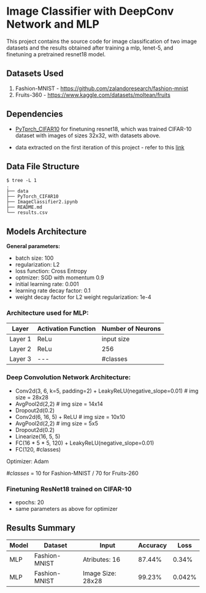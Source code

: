 # Image Classifier with DeepConv Network and MLP

This project contains the source code for image classification of two image datasets and the results obtained after training a mlp, lenet-5, and finetuning a pretrained resnet18 model.

## Datasets Used
1. Fashion-MNIST - https://github.com/zalandoresearch/fashion-mnist
2. Fruits-360 - https://www.kaggle.com/datasets/moltean/fruits

## Dependencies
- [PyTprch_CIFAR10](https://github.com/huyvnphan/PyTorch_CIFAR10) for finetuning resnet18, which was trained CIFAR-10 dataset with images of sizes 32x32, with datasets above.

- data extracted on the first iteration of this project - refer to this [link](https://github.com/Ana-Mirza/Image-Classifier)

## Data File Structure
```console
$ tree -L 1
.
├── data
├── PyTorch_CIFAR10
├── ImageClassifier2.ipynb
├── README.md
└── results.csv
```

## Models Architecture

**General parameters:**

* batch size: 100
* regularization: L2
* loss function: Cross Entropy
* optmizer: SGD with momentum 0.9
* initial learning rate: 0.001
* learning rate decay factor: 0.1
* weight decay factor for L2 weight regularization: 1e-4

### Architecture used for MLP:

| Layer | Activation Function | Number of Neurons |
| --- | --- | --- |
| Layer 1 | ReLu | input size |
| Layer 2 | ReLu | 256 |
| Layer 3 | --- | #classes |

### Deep Convolution Network Architecture:

* Conv2d(3, 6, k=5, padding=2) + LeakyReLU(negative_slope=0.01)  # img size = 28x28
* AvgPool2d(2,2) # img size = 14x14
* Dropout2d(0.2)
* Conv2d(6, 16, 5) + ReLU # img size = 10x10
* AvgPool2d(2,2) # img size = 5x5
* Dropout2d(0.2)
* Linearize(16, 5, 5)
* FC(16 * 5 * 5, 120) + LeakyReLU(negative_slope=0.01)
* FC(120, #classes)

Optimizer: Adam

*#classes* = 10 for Fashion-MNIST / 70 for Fruits-260

### Finetuning ResNet18 trained on CIFAR-10

* epochs: 20
* same parameters as above for optimizer

## Results Summary

| Model | Dataset | Input | Accuracy | Loss |
|--- | --- | --- | --- | --- |
| MLP | Fashion-MNIST | Atributes: 16 | 87.44% | 0.34% |  
| MLP | Fashion-MNIST | Image Size: 28x28 | 99.23% | 0.042% |                                                                                                